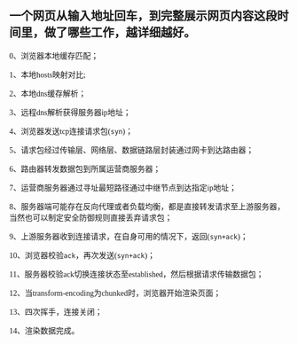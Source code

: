 <font face=微软雅黑>

## 一个网页从输入地址回车，到完整展示网页内容这段时间里，做了哪些工作，越详细越好。

0、浏览器本地缓存匹配；

1、本地hosts映射对比;

2、本地dns缓存解析；

3、远程dns解析获得服务器ip地址；

4、浏览器发送tcp连接请求包(`syn`)；

5、请求包经过传输层、网络层、数据链路层封装通过网卡到达路由器；

6、路由器转发数据包到所属运营商服务器；

7、运营商服务器通过寻址最短路径通过中继节点到达指定ip地址；

8、服务器端可能存在反向代理或者负载均衡，都是直接转发请求至上游服务器，当然也可以制定安全防御规则直接丢弃请求包；

9、上游服务器收到连接请求，在自身可用的情况下，返回(`syn+ack`)；

10、浏览器校验`ack`，再次发送(`syn+ack`)；

11、服务器校验ack切换连接状态至established，然后根据请求传输数据包；

12、当transform-encoding为chunked时，浏览器开始渲染页面；

13、四次挥手，连接关闭；

14、渲染数据完成。


</font>
